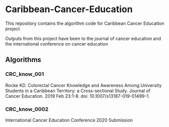 # Caribbean-Cancer-Education
This repository contains the algorithm code for Caribbean Cancer Education project

Outputs from this project have been to the journal of cancer education and the international conference on cancer education

## Algorithms

### CRC_know_001 

Rocke KD. Colorectal Cancer Knowledge and Awareness Among University Students in a Caribbean Territory: a Cross-sectional Study. Journal of Cancer Education. 2019 Feb 23:1-8. doi: 10.1007/s13187-019-01499-1.

### CRC_know_0002
International Cancer Education Conference 2020 Submission
